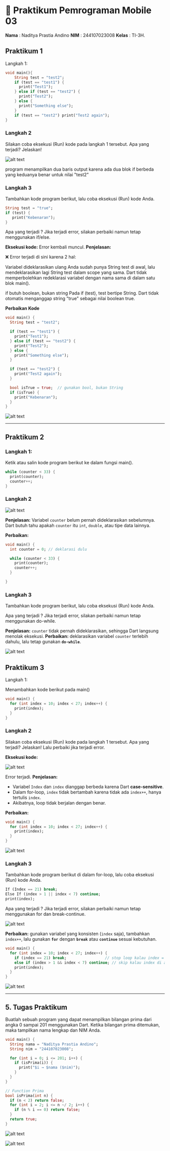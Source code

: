 
# 📘 Praktikum Pemrograman Mobile 03

**Nama**  : Naditya Prastia Andino
**NIM**   : 244107023008
**Kelas** : TI-3H.  


## Praktikum 1

Langkah 1:
```dart
void main(){
    String test = "test2";
    if (test == "test1") {
      print("Test1");
    } else if (test == "test2") {
      print("Test2");
    } else {
      print("Something else");
    }
    if (test == "test2") print("Test2 again");
}
```

### Langkah 2

Silakan coba eksekusi (Run) kode pada langkah 1 tersebut. Apa yang terjadi? Jelaskan!

![alt text](img/image.png)

program menampilkan dua baris output karena ada dua blok if berbeda yang keduanya benar untuk nilai "test2"

### Langkah 3

Tambahkan kode program berikut, lalu coba eksekusi (Run) kode Anda.
```dart
String test = "true";
if (test) {
   print("Kebenaran");
}
```

Apa yang terjadi ? Jika terjadi error, silakan perbaiki namun tetap menggunakan if/else.

**Eksekusi kode:**
Error kembali muncul.
**Penjelasan:**

❌ Error terjadi di sini karena 2 hal:

Variabel dideklarasikan ulang
Anda sudah punya String test di awal, lalu mendeklarasikan lagi String test dalam scope yang sama. Dart tidak memperbolehkan redeklarasi variabel dengan nama sama di dalam satu blok main().

if butuh boolean, bukan string
Pada if (test), test bertipe String. Dart tidak otomatis menganggap string "true" sebagai nilai boolean true.

**Perbaikan Kode**

```dart
void main() {
  String test = "test2";

  if (test == "test1") {
    print("Test1");
  } else if (test == "test2") {
    print("Test2");
  } else {
    print("Something else");
  }

  if (test == "test2") {
    print("Test2 again");
  }

  bool isTrue = true;  // gunakan bool, bukan String
  if (isTrue) {
    print("Kebenaran");
  }
}
```

![alt text](img/image-1.png)


---

## Praktikum 2

### Langkah 1:

Ketik atau salin kode program berikut ke dalam fungsi main().

```dart
while (counter < 33) {
  print(counter);
  counter++;
}
```

### Langkah 2

![alt text](img/image-3.png)

**Penjelasan:**
Variabel `counter` belum pernah dideklarasikan sebelumnya. Dart butuh tahu apakah `counter` itu `int`, `double`, atau tipe data lainnya.

**Perbaikan:**
```dart
void main() {
  int counter = 0; // deklarasi dulu

  while (counter < 33) {
    print(counter);
    counter++;
  }

}
```

### Langkah 3

Tambahkan kode program berikut, lalu coba eksekusi (Run) kode Anda.

Apa yang terjadi ? Jika terjadi error, silakan perbaiki namun tetap menggunakan do-while.

**Penjelasan:**
`counter` tidak pernah dideklarasikan, sehingga Dart langsung menolak eksekusi.
**Perbaikan:** deklarasikan variabel `counter` terlebih dahulu, lalu tetap gunakan **`do-while`**.

![alt text](img/image-4.png)



## Praktikum 3

Langkah 1:

Menambahkan kode berikut pada main()
```dart
void main() {
  for (int index = 10; index < 27; index++) {
    print(index);
  }
}
```

### Langkah 2

Silakan coba eksekusi (Run) kode pada langkah 1 tersebut. Apa yang terjadi? Jelaskan! Lalu perbaiki jika terjadi error.

**Eksekusi kode:**

![alt text](img/image-5.png)

Error terjadi.
**Penjelasan:**

* Variabel `Index` dan `index` dianggap berbeda karena Dart **case-sensitive**.
* Dalam for-loop, `index` tidak bertambah karena tidak ada `index++`, hanya tertulis `index`.
* Akibatnya, loop tidak berjalan dengan benar.

**Perbaikan:**

```dart
void main() {
  for (int index = 10; index < 27; index++) {
    print(index);
  }
}
```

![alt text](img/image-6.png)

### Langkah 3

Tambahkan kode program berikut di dalam for-loop, lalu coba eksekusi (Run) kode Anda.

```dart
If (Index == 21) break;
Else If (index > 1 || index < 7) continue;
print(index);
```

Apa yang terjadi ? Jika terjadi error, silakan perbaiki namun tetap menggunakan for dan break-continue.

![alt text](img/image-7.png)

**Perbaikan:** gunakan variabel yang konsisten (`index` saja), tambahkan `index++`, lalu gunakan **`for`** dengan **`break`** atau **`continue`** sesuai kebutuhan.

```dart
void main() {
  for (int index = 10; index < 27; index++) {
    if (index == 21) break;                 // stop loop kalau index = 21
    else if (index > 1 && index < 7) continue; // skip kalau index di antara 2-6
    print(index);
  }
}
```

![alt text](img/image-8.png)

---

## 5. Tugas Praktikum

Buatlah sebuah program yang dapat menampilkan bilangan prima dari angka 0 sampai 201 menggunakan Dart. Ketika bilangan prima ditemukan, maka tampilkan nama lengkap dan NIM Anda.

```dart
void main() {
  String nama = "Naditya Prastia Andino";
  String nim = "244107023008";

  for (int i = 0; i <= 201; i++) {
    if (isPrima(i)) {
      print("$i → $nama ($nim)");
    }
  }
}

// Function Prima
bool isPrima(int n) {
  if (n < 2) return false; 
  for (int i = 2; i <= n ~/ 2; i++) {
    if (n % i == 0) return false;
  }
  return true;
}
```

![alt text](img/image-9.png)

![alt text](img/image-10.png)
